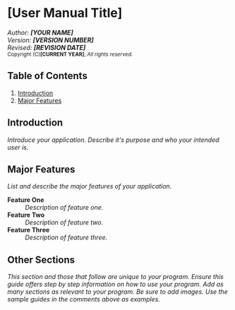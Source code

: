 # [User Manual Title]

_Author: **[YOUR NAME]**_ <br/>
_Version: **[VERSION NUMBER]**_ <br/>
_Revised: **[REVISION DATE]**_ <br/>
<small>Copyright (C)**[CURRENT YEAR]**, <i>All rights reserved.</i></small>

[//]: <> (User Guide Samples: https://www.dropbox.com/scl/fo/l4cwcd61u2k6n8w6ovbzu/h?rlkey=djxdqkmyexvbw7jcdao6u2hlg&dl=1)

## Table of Contents

1. [Introduction](#introduction)
2. [Major Features](#major-features)

## Introduction
_Introduce your application. Describe it's purpose and who your intended user is._

## Major Features
_List and describe the major features of your application._

<dl>
    <dt>
        <strong>Feature One</strong>
    </dt>
    <dd>
        <i>Description of feature one.</i>
    </dd>
    <dt>
        <strong>Feature Two</strong>
    </dt>
    <dd>
        <i>Description of feature two.</i>
    </dd>
    <dt>
        <strong>Feature Three</strong>
    </dt>
    <dd>
        <i>Description of feature three.</i>
    </dd>
</dl>

## Other Sections
_This section and those that follow are unique to your program. Ensure this guide offers step by step information on how to use your program. Add as many sections as relevant to your program. Be sure to add images. Use the sample guides in the comments above as examples._